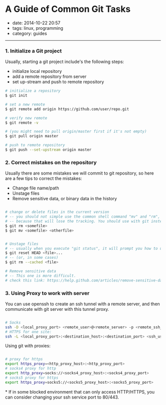# A Guide of Common Git Tasks

- date: 2014-10-22 20:57
- tags: linux, programming
- category: guides
------------------------------

### 1. Initialize a Git project

Usually, starting a git project include's the following steps:

 * initialize local repository
 * add a remote repository from server
 * set up-stream and push to remote repository

```bash
# initialize a repository
$ git init

# set a new remote
$ git remote add origin https://github.com/user/repo.git

# verify new remote
$ git remote -v

# (you might need to pull origin/master first if it's not empty)
$ git pull origin master

# push to remote repository
$ git push --set-upstream origin master

```


### 2. Correct mistakes on the repository

Usually there are some mistakes we will commit to git repository, so here are a few tips to correct the mistakes:

 * Change file name/path
 * Unstage files
 * Remove sensitive data, or binary data in the history 

```bash

# change or delete files in the current version
# -- you should not simple use the common shell command "mv" and "rm", 
# -- because that will lose the tracking. You should use with git instead
$ git rm <somefile>
$ git mv <somefile> <otherfile>


# Unstage files
# -- usually when you execute "git status", it will prompt you how to unstage files (e.g. '(use "git reset HEAD <file>..." to unstage)')
$ git reset HEAD <file>...
# -- (or, in some cases)
$ git rm --cached <file>

# Remove sensitive data
# -- This one is more difficult. 
# check this link: https://help.github.com/articles/remove-sensitive-data/

```

### 3. Using Proxy to work with server

You can use openssh to create an ssh tunnel with a remote server, and then communicate with git server with this tunnel proxy.

```bash

# Socks
ssh -D <local_proxy_port> <remote_user>@<remote_server> -p <remote_ssh_port>
# HTTPS for one site:
ssh -L <local_proxy_port>:<destination_host>:<destination_port> <ssh_user>@<ssh_server> -p <ssh_port>

```

Using git with proxies:

```bash

# proxy for https
export https_proxy=<http_proxy_host>:<http_proxy_port>
# socks4 proxy for http
export http_proxy=socks://<socks4_proxy_host>:<socks4_proxy_port>
# socks5 proxy for https
export https_proxy=socks5://<socks5_proxy_host>:<socks5_proxy_port>

```

\* If in some blocked environment that can only access HTTP/HTTPS, you can consider changing your ssh service port to 80/443.




